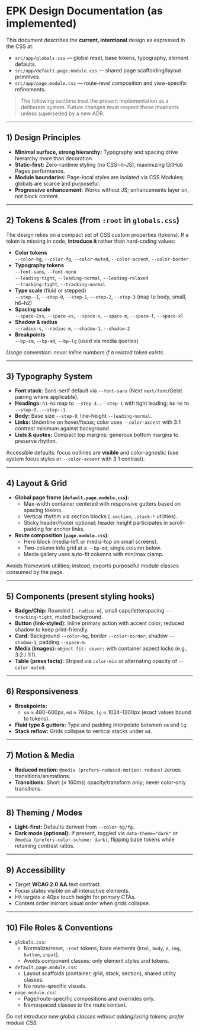# EPK Design Documentation (as implemented)

This document describes the **current, intentional** design as expressed in the CSS at:

- `src/app/globals.css` — global reset, base tokens, typography, element defaults.
- `src/app/default.page.module.css` — shared page scaffolding/layout primitives.
- `src/app/page.module.css` — route-level composition and view-specific refinements.

> The following sections treat the present implementation as a deliberate system. Future changes must respect these invariants unless superseded by a new ADR.

---

## 1) Design Principles

- **Minimal surface, strong hierarchy:** Typography and spacing drive hierarchy more than decoration.
- **Static-first:** Zero-runtime styling (no CSS-in-JS), maximizing GitHub Pages performance.
- **Module boundaries:** Page-local styles are isolated via CSS Modules; globals are scarce and purposeful.
- **Progressive enhancement:** Works without JS; enhancements layer on, not block content.

---

## 2) Tokens & Scales (from `:root` in `globals.css`)

The design relies on a compact set of CSS custom properties (tokens). If a token is missing in code, **introduce it** rather than hard-coding values:

- **Color tokens**  
  `--color-bg`, `--color-fg`, `--color-muted`, `--color-accent`, `--color-border`
- **Typography tokens**  
  `--font-sans`, `--font-mono`  
  `--leading-tight`, `--leading-normal`, `--leading-relaxed`  
  `--tracking-tight`, `--tracking-normal`
- **Type scale** (fluid or stepped)  
  `--step--1`, `--step-0`, `--step-1`, `--step-2`, `--step-3` (map to body, small, h6–h2)
- **Spacing scale**  
  `--space-2xs`, `--space-xs`, `--space-s`, `--space-m`, `--space-l`, `--space-xl`
- **Shadow & radius**  
  `--radius-s`, `--radius-m`, `--shadow-1`, `--shadow-2`
- **Breakpoints**  
  `--bp-sm`, `--bp-md`, `--bp-lg` (used via media queries)

_Usage convention: never inline numbers if a related token exists._

---

## 3) Typography System

- **Font stack:** Sans-serif default via `--font-sans` (Next `next/font`/Geist pairing where applicable).  
- **Headings:** `h1–h3` map to `--step-3..--step-1` with tight leading; `h4–h6` to `--step-0..--step--1`.  
- **Body:** Base size `--step-0`, line-height `--leading-normal`.  
- **Links:** Underline on hover/focus; color uses `--color-accent` with 3:1 contrast minimum against background.  
- **Lists & quotes:** Compact top margins; generous bottom margins to preserve rhythm.

Accessible defaults: focus outlines are **visible** and color-agnostic (use system focus styles or `--color-accent` with 3:1 contrast).

---

## 4) Layout & Grid

- **Global page frame (`default.page.module.css`):**  
  - Max-width container centered with responsive gutters based on spacing tokens.  
  - Vertical rhythm via section blocks (`.section`, `.stack-*` utilities).  
  - Sticky header/footer optional; header height participates in scroll-padding for anchor links.
- **Route composition (`page.module.css`):**  
  - Hero block (media-left or media-top on small screens).  
  - Two-column info grid at ≥ `--bp-md`; single column below.  
  - Media gallery uses auto-fit columns with min/max clamp.

Avoids framework utilities; instead, exports purposeful module classes consumed by the page.

---

## 5) Components (present styling hooks)

- **Badge/Chip:** Rounded (`--radius-m`), small caps/letterspacing `--tracking-tight`, muted background.  
- **Button (link-styled):** Inline primary action with accent color; reduced shadow to keep print-friendly.  
- **Card:** Background `--color-bg`, border `--color-border`, shadow `--shadow-1`, padding `--space-m`.  
- **Media (images):** `object-fit: cover;` with container aspect locks (e.g., 3:2 / 1:1).  
- **Table (press facts):** Striped via `color-mix` or alternating opacity of `--color-muted`.

---

## 6) Responsiveness

- **Breakpoints:**  
  - `sm` ≈ 480–600px, `md` ≈ 768px, `lg` ≈ 1024–1200px (exact values bound to tokens).  
- **Fluid type & gutters:** Type and padding interpolate between `sm` and `lg`.  
- **Stack reflow:** Grids collapse to vertical stacks under `md`.

---

## 7) Motion & Media

- **Reduced motion:** `@media (prefers-reduced-motion: reduce)` zeroes transitions/animations.  
- **Transitions:** Short (≤ 160ms) opacity/transform only; never color-only transitions.

---

## 8) Theming / Modes

- **Light-first:** Defaults derived from `--color-bg/fg`.  
- **Dark mode (optional):** If present, toggled via `data-theme="dark"` or `@media (prefers-color-scheme: dark)`, flipping base tokens while retaining contrast ratios.

---

## 9) Accessibility

- Target **WCAG 2.0 AA** text contrast.  
- Focus states visible on all interactive elements.  
- Hit targets ≥ 40px touch height for primary CTAs.  
- Content order mirrors visual order when grids collapse.

---

## 10) File Roles & Conventions

- `globals.css`:  
  - Normalize/reset, `:root` tokens, base elements (`html`, `body`, `a`, `img`, `button`, `input`).  
  - Avoids component classes; only element styles and tokens.
- `default.page.module.css`:  
  - Layout scaffolds (container, grid, stack, section), shared utility classes.  
  - No route-specific visuals.
- `page.module.css`:  
  - Page/route-specific compositions and overrides only.  
  - Namespaced classes to the route context.

_Do not introduce new global classes without adding/using tokens; prefer module CSS._

